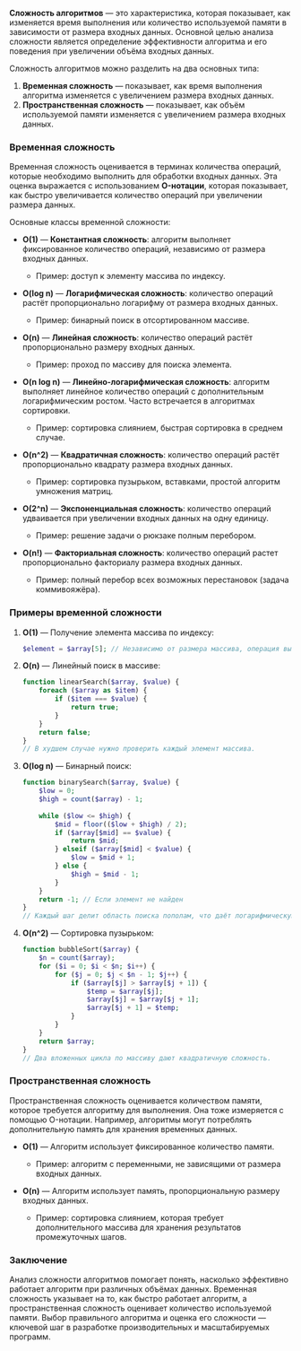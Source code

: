 **Сложность алгоритмов** — это характеристика, которая показывает, как изменяется время выполнения или количество используемой памяти в зависимости от размера входных данных. Основной целью анализа сложности является определение эффективности алгоритма и его поведения при увеличении объёма входных данных.

Сложность алгоритмов можно разделить на два основных типа:

1. **Временная сложность** — показывает, как время выполнения алгоритма изменяется с увеличением размера входных данных.
2. **Пространственная сложность** — показывает, как объём используемой памяти изменяется с увеличением размера входных данных.

### Временная сложность

Временная сложность оценивается в терминах количества операций, которые необходимо выполнить для обработки входных данных. Эта оценка выражается с использованием **O-нотации**, которая показывает, как быстро увеличивается количество операций при увеличении размера данных.

Основные классы временной сложности:

- **O(1)** — **Константная сложность**: алгоритм выполняет фиксированное количество операций, независимо от размера входных данных.
  - Пример: доступ к элементу массива по индексу.

- **O(log n)** — **Логарифмическая сложность**: количество операций растёт пропорционально логарифму от размера входных данных.
  - Пример: бинарный поиск в отсортированном массиве.

- **O(n)** — **Линейная сложность**: количество операций растёт пропорционально размеру входных данных.
  - Пример: проход по массиву для поиска элемента.

- **O(n log n)** — **Линейно-логарифмическая сложность**: алгоритм выполняет линейное количество операций с дополнительным логарифмическим ростом. Часто встречается в алгоритмах сортировки.
  - Пример: сортировка слиянием, быстрая сортировка в среднем случае.

- **O(n^2)** — **Квадратичная сложность**: количество операций растёт пропорционально квадрату размера входных данных.
  - Пример: сортировка пузырьком, вставками, простой алгоритм умножения матриц.

- **O(2^n)** — **Экспоненциальная сложность**: количество операций удваивается при увеличении входных данных на одну единицу.
  - Пример: решение задачи о рюкзаке полным перебором.

- **O(n!)** — **Факториальная сложность**: количество операций растет пропорционально факториалу размера входных данных.
  - Пример: полный перебор всех возможных перестановок (задача коммивояжёра).

### Примеры временной сложности
1. **O(1)** — Получение элемента массива по индексу:
   ```php
   $element = $array[5]; // Независимо от размера массива, операция выполняется за одно и то же время.
   ```

2. **O(n)** — Линейный поиск в массиве:
   ```php
   function linearSearch($array, $value) {
       foreach ($array as $item) {
           if ($item === $value) {
               return true;
           }
       }
       return false;
   }
   // В худшем случае нужно проверить каждый элемент массива.
   ```

3. **O(log n)** — Бинарный поиск:
   ```php
   function binarySearch($array, $value) {
       $low = 0;
       $high = count($array) - 1;
       
       while ($low <= $high) {
           $mid = floor(($low + $high) / 2);
           if ($array[$mid] == $value) {
               return $mid;
           } elseif ($array[$mid] < $value) {
               $low = $mid + 1;
           } else {
               $high = $mid - 1;
           }
       }
       return -1; // Если элемент не найден
   }
   // Каждый шаг делит область поиска пополам, что даёт логарифмическую сложность.
   ```

4. **O(n^2)** — Сортировка пузырьком:
   ```php
   function bubbleSort($array) {
       $n = count($array);
       for ($i = 0; $i < $n; $i++) {
           for ($j = 0; $j < $n - 1; $j++) {
               if ($array[$j] > $array[$j + 1]) {
                   $temp = $array[$j];
                   $array[$j] = $array[$j + 1];
                   $array[$j + 1] = $temp;
               }
           }
       }
       return $array;
   }
   // Два вложенных цикла по массиву дают квадратичную сложность.
   ```

### Пространственная сложность

Пространственная сложность оценивается количеством памяти, которое требуется алгоритму для выполнения. Она тоже измеряется с помощью O-нотации. Например, алгоритмы могут потреблять дополнительную память для хранения временных данных.

- **O(1)** — Алгоритм использует фиксированное количество памяти.
  - Пример: алгоритм с переменными, не зависящими от размера входных данных.

- **O(n)** — Алгоритм использует память, пропорциональную размеру входных данных.
  - Пример: сортировка слиянием, которая требует дополнительного массива для хранения результатов промежуточных шагов.

### Заключение

Анализ сложности алгоритмов помогает понять, насколько эффективно работает алгоритм при различных объёмах данных. Временная сложность указывает на то, как быстро работает алгоритм, а пространственная сложность оценивает количество используемой памяти. Выбор правильного алгоритма и оценка его сложности — ключевой шаг в разработке производительных и масштабируемых программ.